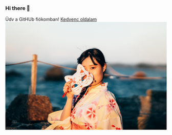 ### Hi there 👋
Üdv a GitHUb fiókomban!
[Kedvenc oldalam](https://www.emag.hu/)
![Hello](spenser-sembrat-M5e0QDvUPnw-unsplash.jpg)

<!--
**horvathjanka/horvathjanka** is a ✨ _special_ ✨ repository because its `README.md` (this file) appears on your GitHub profile.

Here are some ideas to get you started:

![Hello](spenser-sembrat-M5e0QDvUPnw-unsplash.jpg)

- 🔭 I’m currently working on ...
- 🌱 I’m currently learning ...
- 👯 I’m looking to collaborate on ...
- 🤔 I’m looking for help with ...
- 💬 Ask me about ...
- 📫 How to reach me: ...
- 😄 Pronouns: ...
- ⚡ Fun fact: ...
-->

